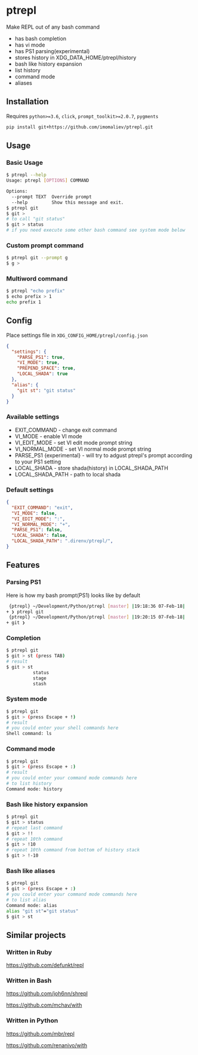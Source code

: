 # ptrepl

Make REPL out of any bash command

 - has bash completion
 - has vi mode
 - has PS1 parsing(experimental)
 - stores history in XDG_DATA_HOME/ptrepl/history
 - bash like history expansion
 - list history
 - command mode
 - aliases

## Installation
Requires `python>=3.6`, `click`, `prompt_toolkit>=2.0.7`, `pygments`
```bash
pip install git+https://github.com/imomaliev/ptrepl.git
```

## Usage
### Basic Usage
```bash
$ ptrepl --help
Usage: ptrepl [OPTIONS] COMMAND

Options:
  --prompt TEXT  Override prompt
  --help         Show this message and exit.
$ ptrepl git
$ git >
# to call "git status"
$ git > status
# if you need execute some other bash command see system mode below
```

### Custom prompt command
```bash
$ ptrepl git --prompt g
$ g >
```

### Multiword command
```bash
$ ptrepl "echo prefix"
$ echo prefix > 1
echo prefix 1
```

## Config
Place settings file in `XDG_CONFIG_HOME/ptrepl/config.json`

```json
{
  "settings": {
    "PARSE_PS1": true,
    "VI_MODE": true,
    "PREPEND_SPACE": true,
    "LOCAL_SHADA": true
  },
  "alias": {
    "git st": "git status"
  }
}
```
### Available settings
 - EXIT_COMMAND - change exit command
 - VI_MODE - enable VI mode
 - VI_EDIT_MODE - set VI edit mode prompt string
 - VI_NORMAL_MODE - set VI normal mode prompt string
 - PARSE_PS1 {experimental} - will try to adgust ptrepl's prompt according to your PS1 setting
 - LOCAL_SHADA - store shada(history) in LOCAL_SHADA_PATH
 - LOCAL_SHADA_PATH - path to local shada

### Default settings
```json
{
  "EXIT_COMMAND": "exit",
  "VI_MODE": false,
  "VI_EDIT_MODE": ":",
  "VI_NORMAL_MODE": "+",
  "PARSE_PS1": false,
  "LOCAL_SHADA": false,
  "LOCAL_SHADA_PATH": ".direnv/ptrepl/",
}
```

## Features

### Parsing PS1
Here is how my bash prompt(PS1) looks like by default
```bash
 {ptrepl} ~/Development/Python/ptrepl [master] |19:18:36 07-Feb-18|
+ ❯ ptrepl git
 {ptrepl} ~/Development/Python/ptrepl [master] |19:20:15 07-Feb-18|
+ git ❯
```
### Completion
```bash
$ ptrepl git
$ git > st (press TAB)
# result
$ git > st
          status
          stage
          stash
```

### System mode
```bash
$ ptrepl git
$ git > (press Escape + !)
# result
# you could enter your shell commands here
Shell command: ls
```

### Command mode
```bash
$ ptrepl git
$ git > (press Escape + :)
# result
# you could enter your command mode commands here
# to list history
Command mode: history
```

### Bash like history expansion
```bash
$ ptrepl git
$ git > status
# repeat last command
$ git > !!
# repeat 10th command
$ git > !10
# repeat 10th command from bottom of history stack
$ git > !-10
```

### Bash like aliases
```bash
$ ptrepl git
$ git > (press Escape + :)
# you could enter your command mode commands here
# to list alias
Command mode: alias
alias "git st"="git status"
$ git > st
```

## Similar projects
### Written in Ruby
https://github.com/defunkt/repl

### Written in Bash
https://github.com/joh6nn/shrepl

https://github.com/mchav/with

### Written in Python
https://github.com/mbr/repl

https://github.com/renanivo/with
